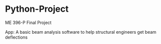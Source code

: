 # Python-Project
ME 396-P Final Project

App: A basic beam analysis software to help structural engineers get beam deflections
